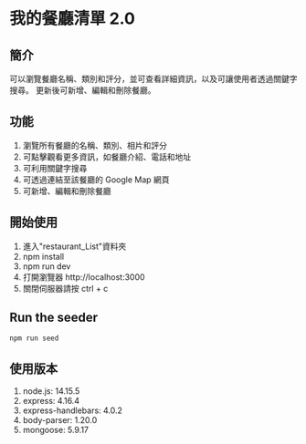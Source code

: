 # 我的餐廳清單 2.0

## 簡介

可以瀏覽餐廳名稱、類別和評分，並可查看詳細資訊，以及可讓使用者透過關鍵字搜尋。
更新後可新增、編輯和刪除餐廳。

## 功能

1. 瀏覽所有餐廳的名稱、類別、相片和評分
2. 可點擊觀看更多資訊，如餐廳介紹、電話和地址
3. 可利用關鍵字搜尋
4. 可透過連結至該餐廳的 Google Map 網頁
5. 可新增、編輯和刪除餐廳

## 開始使用

1. 進入"restaurant_List"資料夾
2. npm install
3. npm run dev
4. 打開瀏覽器 http://localhost:3000
5. 關閉伺服器請按 ctrl + c

## Run the seeder

```
npm run seed
```

## 使用版本

1. node.js: 14.15.5
2. express: 4.16.4
3. express-handlebars: 4.0.2
4. body-parser: 1.20.0
5. mongoose: 5.9.17
